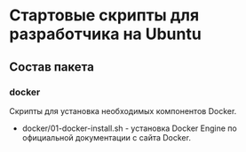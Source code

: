 # Стартовые скрипты для разработчика на Ubuntu

## Состав пакета

### docker

Скрипты для установка необходимых компонентов Docker.

* docker/01-docker-install.sh - установка Docker Engine по официальной документации с сайта Docker.
